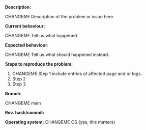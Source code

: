 **Description:**

CHANGEME Description of the problem or issue here.

**Current behaviour:**

CHANGEME Tell us what happened.

**Expected behaviour:**

CHANGEME Tell us what should happened instead.

**Steps to reproduce the problem:**

1. CHANGEME Step 1 include entries of affected page and or logs.  
2. Step 2
3. Step 3

**Branch:**

CHANGEME main

**Rev. hash/commit:** 


**Operating system:** CHANGEME OS (yes, this matters)